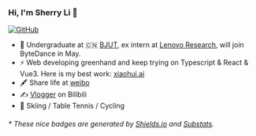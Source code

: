 ### Hi, I'm Sherry Li 👋

[![GitHub](https://img.shields.io/badge/dynamic/json?color=ffff00&label=Followers&query=%24.data.totalSubs&url=https%3A%2F%2Fapi.spencerwoo.com%2Fsubstats%2F%3Fsource%3Dgithub%26queryKey%3Dgalaxyxxxxx)](https://github.com/galaxyxxxxx)

- 🍻 Undergraduate at 🇨🇳 [BJUT](https://www.bjut.edu.cn/), ex intern at [Lenovo Research](http://research.lenovo.com/webapp/view/index.html), will join ByteDance in May.
- ⚡ Web developing greenhand and keep trying on Typescript & React & Vue3. Here is my best work: [xiaohui.ai](https://xiaohui.ai)
- 🖋 Share life at [weibo](https://weibo.com/u/6299466415)
- ✍️ [Vlogger](https://space.bilibili.com/268016490) on Bilibili
- 🏃 Skiing / Table Tennis / Cycling

<h6>* These nice badges are generated by <a href="https://shields.io/">Shields.io</a> and <a href="https://github.com/spencerwooo/Substats">Substats</a>.</h6>
